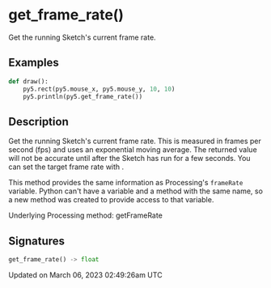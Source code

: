 # get_frame_rate()

Get the running Sketch's current frame rate.

## Examples

<div class="example-table">

<div class="example-row"><div class="example-cell-image">

</div><div class="example-cell-code">

```python
def draw():
    py5.rect(py5.mouse_x, py5.mouse_y, 10, 10)
    py5.println(py5.get_frame_rate())
```

</div></div>

</div>

## Description

Get the running Sketch's current frame rate. This is measured in frames per second (fps) and uses an exponential moving average. The returned value will not be accurate until after the Sketch has run for a few seconds. You can set the target frame rate with [](sketch_frame_rate).

This method provides the same information as Processing's `frameRate` variable. Python can't have a variable and a method with the same name, so a new method was created to provide access to that variable.

Underlying Processing method: getFrameRate

## Signatures

```python
get_frame_rate() -> float
```

Updated on March 06, 2023 02:49:26am UTC
